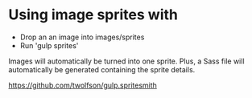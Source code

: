 # Using image sprites with

- Drop an an image into images/sprites
- Run 'gulp sprites'

Images will automatically be turned into one sprite. Plus, a Sass file will automatically be generated containing the sprite details.

https://github.com/twolfson/gulp.spritesmith